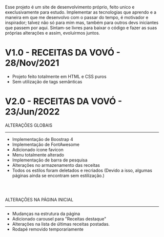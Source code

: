 Esse projeto é um site de desenvolvimento próprio, feito unico e execlusivamente para estudo. 
Implementar as tecnologias que aprendo e a maneira em que me desenvolvo com o passar do tempo, é motivador e inspirador; talvez não só para mim mas, também para outros devs iniciantes que passem por aqui.
Sintam-se livres para baixar o código e fazer as suas próprias alterações e assim, evoluirmos juntos.



V1.0 - RECEITAS DA VOVÓ - 28/Nov/2021
==============================================
- Projeto feito totalmente em HTML e CSS puros
- Sem utilização de tags semânticas


V2.0 - RECEITAS DA VOVÓ - 23/Jun/2022
==============================================

ALTERAÇÕES GLOBAIS
___________________________________________
- Implementação de Boostrap 4
- Implementação de FontAwesome
- Adicionado ícone favicon
- Menu totalmente alterado
- Implementação de barra de pesquisa
- Alterações no armazenamento das receitas
- Todos os estilos foram deletados e recriados
(Devido a isso, algumas páginas ainda se encontram
sem estilização.)

<br><br>

ALTERAÇÕES NA PÁGINA INICIAL
______________________________________________
- Mudanças na estrutura da página
- Adicionado carousel para "Receitas destaque"
- Alterações na lista de últimas receitas postadas.
- Rodapé removido temporariamente
